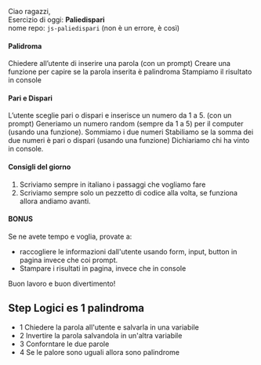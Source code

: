 Ciao ragazzi,<br>
Esercizio di oggi: **Paliedispari**<br>
nome repo: `js-paliedispari`  (non è un errore, è così)

#### Palidroma
Chiedere all’utente di inserire una parola (con un prompt)
Creare una funzione per capire se la parola inserita è palindroma
Stampiamo il risultato in console

#### Pari e Dispari
L’utente sceglie pari o dispari e inserisce un numero da 1 a 5. (con un prompt)
Generiamo un numero random (sempre da 1 a 5) per il computer (usando una funzione).
Sommiamo i due numeri
Stabiliamo se la somma dei due numeri è pari o dispari (usando una funzione)
Dichiariamo chi ha vinto in console.

#### Consigli del giorno
1. Scriviamo sempre in italiano i passaggi che vogliamo fare
2. Scriviamo sempre solo un pezzetto di codice alla volta, se funziona allora andiamo avanti.

#### BONUS
Se ne avete tempo e voglia, provate a:
- raccogliere le informazioni dall'utente usando form, input, button in pagina invece che coi prompt.
- Stampare i risultati in pagina, invece che in console

Buon lavoro e buon divertimento! 



## Step Logici  es 1 palindroma 

- 1 Chiedere la parola all'utente e salvarla in una variabile
- 2 Invertire la parola salvandola in un'altra variabile
- 3 Conforntare le due parole
- 4 Se le palore sono uguali allora sono palindrome
